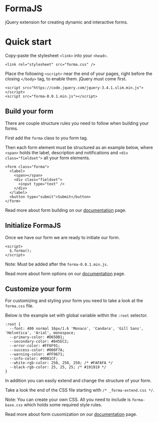 # FormaJS
jQuery extension for creating dynamic and interactive forms.

# Quick start

Copy-paste the stylesheet `<link>` into your `<head>`.

    <link rel="stylesheet" src="forma.css" />

Place the following `<script>` near the end of your pages, right before the closing `</body>` tag, to enable them. jQuery must come first.

    <script src="https://code.jquery.com/jquery-3.4.1.slim.min.js"></script>
    <script src="forma-0.0.1.min.js"></script>

## Build your form

There are couple structure rules you need to follow when building your forms. 

First add the `forma` class to you form tag. 

Then each form element must be structured as an example below, where `<span>` holds the label, description and notifications and `<div class="fieldset">` all your form elements.

    <form class="forma">
      <label>
        <span></span>
        <div class="fieldset">
          <input type="text" />
        </div>
      </label>
      <button type="submit">Submit</button>
    </form>

Read more about form building on our [documentation](https://formajs.com/#build) page.

## Initialize FormaJS

Once we have our form we are ready to initiate our form. 

    <script>
      $.forma();
    </script>

Note: Must be added after the `forma-0.0.1.min.js`.

Read more about form options on our [documentation](https://formajs.com/#options) page.

## Customize your form

For customizing and styling your form you need to take a look at the `forma.css` file. 

Below is the example set with global variable within the `:root` selector.

    :root {
      --font: 400 normal 16px/1.6 'Monaco', 'Candara', 'Gill Sans', 'Helvetica', 'Arial', monospace;
      --primary-color: #D65DB1;
      --secondary-color: #845EC2;
      --error-color: #FF6F91;
      --success-color: #008F7A;
      --warning-color: #FF9671;
      --info-color: #0081CF;
      --white-rgb-color: 250, 250, 250; /* #FAFAFA */
      --black-rgb-color: 25, 25, 25; /* #191919 */
    }

In addition you can easily extend and change the structure of your form. 

Take a look the end of the CSS file starting with `/* _forma-extend.css */`.

Note: You can create your own CSS. All you need to include is `forma-base.css` which holds some required style rules.

Read more about form cusomization on our [documentation](https://formajs.com/#customize) page.